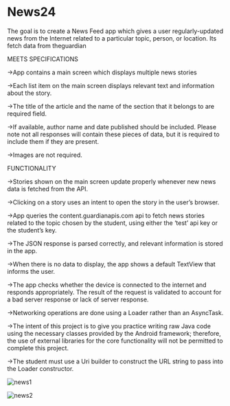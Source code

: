 # News24
The goal is to create a News Feed app which gives a user regularly-updated news from the Internet related to a particular topic, person, or location.  Its fetch data from theguardian

MEETS SPECIFICATIONS

->App contains a main screen which displays multiple news stories


->Each list item on the main screen displays relevant text and information about the story.


->The title of the article and the name of the section that it belongs to are required field.


->If available, author name and date published should be included. Please note not all responses will contain these pieces of data, but it is required to include them if they are present.


->Images are not required.


FUNCTIONALITY

->Stories shown on the main screen update properly whenever new news data is fetched from the API.


->Clicking on a story uses an intent to open the story in the user’s browser.


->App queries the content.guardianapis.com api to fetch news stories related to the topic chosen by the student, using either the ‘test’ api key or the student’s key.


->The JSON response is parsed correctly, and relevant information is stored in the app.

->When there is no data to display, the app shows a default TextView that informs the user.

->The app checks whether the device is connected to the internet and responds appropriately. The result of the request is validated to account for a bad server response or lack of server response.


->Networking operations are done using a Loader rather than an AsyncTask.


->The intent of this project is to give you practice writing raw Java code using the necessary classes provided by the Android framework; therefore, the use of external libraries for the core functionality will not be permitted to complete this project.


->The student must use a Uri builder to construct the URL string to pass into the Loader constructor.




![news1](https://user-images.githubusercontent.com/45606322/51956589-7cdff800-2405-11e9-9f56-0be9e903f726.png)

![news2](https://user-images.githubusercontent.com/45606322/51957144-a568f180-2407-11e9-8892-8155e61ca5d7.png)
